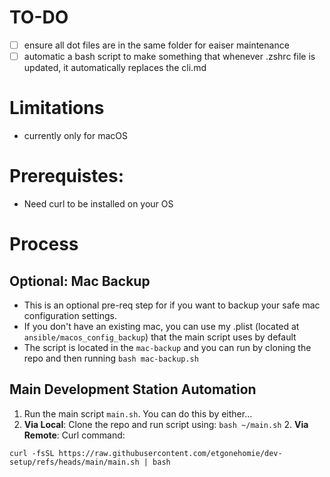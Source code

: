 # TO-DO
- [ ] ensure all dot files are in the same folder for eaiser maintenance
- [ ] automatic a bash script to make something that whenever .zshrc file is updated, it automatically replaces the cli.md 

# Limitations
- currently only for macOS

# Prerequistes:
- Need curl to be installed on your OS

# Process

## Optional: Mac Backup
- This is an optional pre-req step for if you want to backup your safe mac configuration settings.
- If you don't have an existing mac, you can use my .plist (located at `ansible/macos_config_backup`) that the main script uses by default
- The script is located in the `mac-backup` and you can run by cloning the repo and then running `bash mac-backup.sh`

## Main Development Station Automation
1. Run the main script `main.sh`. You can do this by either...
  1. **Via Local**: Clone the repo and run script using:
    ```
    bash ~/main.sh
    ```
	2. **Via Remote**: Curl command:
  ```
  curl -fsSL https://raw.githubusercontent.com/etgonehomie/dev-setup/refs/heads/main/main.sh | bash
  ```
